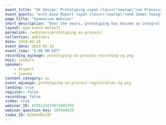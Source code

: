 ```yaml
---
event_title: "UX Design: Prototyping <span class=\"nowrap\">as Process</span>"
event_guests: "with Dave Rupert <span class=\"nowrap\">and James Young</span>"
page_title: "Gymnasium Webinar"
short_description: "Over the years, prototyping has become an integral part of digital product development. Learn the ins and outs of modern design documentation and the new tools that aim to improve it from three industry experts."
layout: gym-event-default
permalink: /webinars/prototyping-as-process/
collection: webinars
date: 2019-03-29
event_date: 2019-05-14
event_time: "2:00 PM EDT"
recording_ogimage: prototyping-as-process-recording-og.png
host: josborn
speaker:
    - drupert
    - jyoung
content_category: ux
event_ogimage: prototyping-as-process-registration-og.png
landing: true
register: false
recording: false
video: true
webinar_ID: 6295135474972801793
webinar_question_key: 107694819
video_ID: 6ZkQnHKwIdY
---
```

